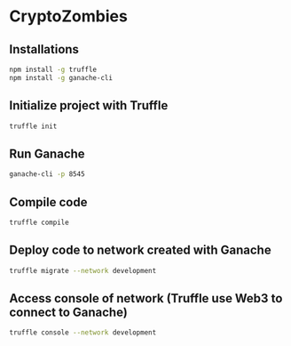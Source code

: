 # CryptoZombies

## Installations

```bash
npm install -g truffle
npm install -g ganache-cli
```

## Initialize project with Truffle

```bash
truffle init
```

## Run Ganache

```bash
ganache-cli -p 8545
```

## Compile code

```bash
truffle compile
```

## Deploy code to network created with Ganache

```bash
truffle migrate --network development
```

## Access console of network (Truffle use Web3 to connect to Ganache)

```bash
truffle console --network development
```
